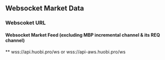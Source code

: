 ## Websocket Market Data

### Webscoket URL

#### Websocket Market Feed (excluding MBP incremental channel & its REQ channel)

** wss://api.huobi.pro/ws or wss://api-aws.huobi.pro/ws